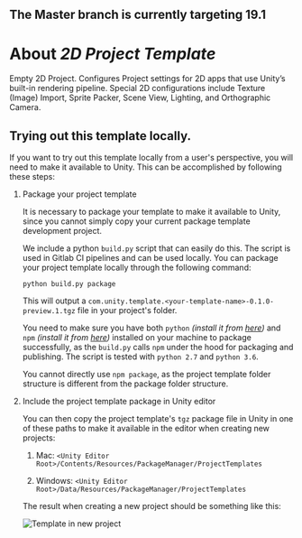 ## The Master branch is currently targeting 19.1 ##

# About _2D Project Template_

Empty 2D Project. Configures Project settings for 2D apps that use Unity’s built-in rendering pipeline. Special 2D configurations include Texture (Image) Import, Sprite Packer, Scene View, Lighting, and Orthographic Camera.

## Trying out this template locally.

If you want to try out this template locally from a user's perspective, you will need to make it available to Unity. This can be accomplished by following these steps:

1. Package your project template

    It is necessary to package your template to make it available to Unity, since you cannot simply copy your current package template development project.

    We include a python `build.py` script that can easily do this. The script is used in Gitlab CI pipelines and can be used locally. You can package your project template locally through the following command:

    ```
    python build.py package
    ```

    This will output a `com.unity.template.<your-template-name>-0.1.0-preview.1.tgz` file in your project's folder.

    You need to make sure you have both `python` _(install it from [here](https://www.python.org/downloads/))_ and `npm` _(install it from [here](https://nodejs.org/en/))_ installed on your machine to package successfully, as the `build.py` calls `npm` under the hood for packaging and publishing. The script is tested with `python 2.7` and `python 3.6`.

    You cannot directly use `npm package`, as the project template folder structure is different from the package folder structure.

1. Include the project template package in Unity editor

    You can then copy the project template's `tgz` package file in Unity in one of these paths to make it available in the editor when creating new projects:

    1. Mac: `<Unity Editor Root>/Contents/Resources/PackageManager/ProjectTemplates`

    1. Windows: `<Unity Editor Root>/Data/Resources/PackageManager/ProjectTemplates`

    The result when creating a new project should be something like this:

    ![Template in new project](Packages/com.unity.template.3d/Documentation~/images/template_in_new_project.png)
